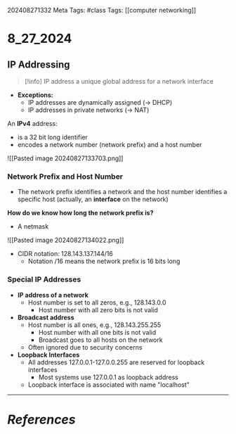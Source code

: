 202408271332
Meta Tags: #class
Tags: [[computer networking]]

# 8_27_2024

## IP Addressing

>[!info] IP address
>a unique global address for a network interface

- **Exceptions:**
	- IP addresses are dynamically assigned (→ DHCP)
	- IP addresses in private networks (→ NAT)

An **IPv4** address:
- is a 32 bit long identifier
- encodes a network number (network prefix) and a host number

![[Pasted image 20240827133703.png]]

### Network Prefix and Host Number

- The network prefix identifies a network and the host number identifies a specific host (actually, an **interface** on the network)

**How do we know how long the network prefix is?**
- A netmask

![[Pasted image 20240827134022.png]]

- CIDR notation: 128.143.137.144/16
	- Notation /16 means the network prefix is 16 bits long

### Special IP Addresses

- **IP address of a network**
	- Host number is set to all zeros, e.g., 128.143.0.0
		- Host number with all zero bits is not valid
- **Broadcast address**
	- Host number is all ones, e.g., 128.143.255.255
		- Host number with all one bits is not valid
		- Broadcast goes to all hosts on the network
	- Often ignored due to security concerns
- **Loopback Interfaces**
	- All addresses 127.0.0.1-127.0.0.255 are reserved for loopback interfaces
		- Most systems use 127.0.0.1 as loopback address
	- Loopback interface is associated with name "localhost"

---
# *References*